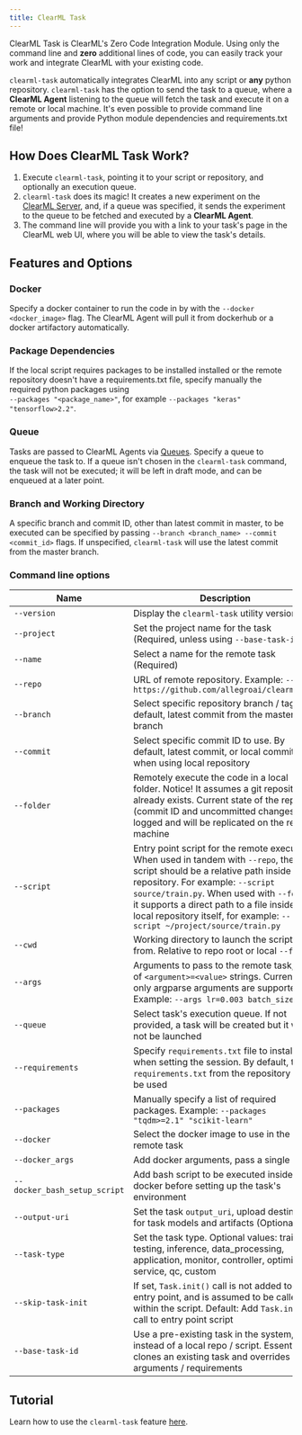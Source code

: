 ```yaml
---
title: ClearML Task
---
```


ClearML Task is ClearML's Zero Code Integration Module. Using only the command line and **zero** additional lines of code, 
you can easily track your work and integrate ClearML with your existing code.

`clearml-task` automatically integrates ClearML into any script or **any** python repository. `clearml-task` has the option 
to send the task to a queue, where a **ClearML Agent** listening to the queue will fetch the task and execute it on a 
remote or local machine. It's even possible to provide command line arguments and provide Python module dependencies and requirements.txt file! 

## How Does ClearML Task Work?

1. Execute `clearml-task`, pointing it to your script or repository, and optionally an execution queue. 
1. `clearml-task` does its magic! It creates a new experiment on the [ClearML Server](../deploying_clearml/clearml_server.md), 
   and, if a queue was specified, it sends the experiment to the queue to be fetched and executed by a **ClearML Agent**.
1. The command line will provide you with a link to your task's page in the ClearML web UI, 
   where you will be able to view the task's details. 
   
## Features and Options
### Docker
Specify a docker container to run the code in by with the `--docker <docker_image>` flag.
The ClearML Agent will pull it from dockerhub or a docker artifactory automatically.

### Package Dependencies
If the local script requires packages to be installed installed or the remote repository doesn't have a requirements.txt file,
specify manually the required python packages using <br/>
`--packages "<package_name>"`, for example `--packages "keras" "tensorflow>2.2"`.

### Queue
Tasks are passed to ClearML Agents via [Queues](../fundamentals/agents_and_queues.md). Specify a queue to enqueue the task to.
If a queue isn't chosen in the `clearml-task` command, the task will not be executed; it will be left in draft mode,
and can be enqueued at a later point. 

### Branch and Working Directory
A specific branch and commit ID, other than latest commit in master, to be executed can be specified by passing
`--branch <branch_name> --commit <commit_id>` flags.
If unspecified, `clearml-task` will use the latest commit from the master branch.

### Command line options

<div className="tbl-cmd">

|Name | Description| 
|---|----|
| `--version` | Display the `clearml-task` utility version | 
| `--project`| Set the project name for the task (Required, unless using `--base-task-id`) | 
| `--name` | Select a name for the remote task (Required) |
| `--repo` | URL of remote repository. Example: `--repo https://github.com/allegroai/clearml.git` |
| `--branch` | Select specific repository branch / tag. By default, latest commit from the master branch |
| `--commit` | Select specific commit ID to use. By default, latest commit, or local commit ID when using local repository |
| `--folder` | Remotely execute the code in a local folder. Notice! It assumes a git repository already exists. Current state of the repo (commit ID and uncommitted changes) is logged and will be replicated on the remote machine | 
| `--script` | Entry point script for the remote execution. When used in tandem with `--repo`, the script should be a relative path inside the repository. For example: `--script source/train.py`. When used with `--folder`, it supports a direct path to a file inside the local repository itself, for example: `--script ~/project/source/train.py` |
| `--cwd` | Working directory to launch the script from. Relative to repo root or local `--folder` |
| `--args` | Arguments to pass to the remote task, list of `<argument>=<value>` strings. Currently only argparse arguments are supported. Example: `--args lr=0.003 batch_size=64` | 
| `--queue` | Select task's execution queue. If not provided, a task will be created but it will not be launched | 
| `--requirements` | Specify `requirements.txt` file to install when setting the session. By default, the` requirements.txt` from the repository will be used |  
| `--packages` | Manually specify a list of required packages. Example: `--packages "tqdm>=2.1" "scikit-learn"` | 
| `--docker` | Select the docker image to use in the remote task | 
| `--docker_args` | Add docker arguments, pass a single string | 
| `--docker_bash_setup_script` | Add bash script to be executed inside the docker before setting up the task's environment | 
| `--output-uri` | Set the task `output_uri`, upload destination for task models and artifacts (Optional) | 
| `--task-type` | Set the task type. Optional values: training, testing, inference, data_processing, application, monitor, controller, optimizer, service, qc, custom | 
| `--skip-task-init` | If set, `Task.init()` call is not added to the entry point, and is assumed to be called within the script. Default: Add `Task.init()` call to entry point script | 
| `--base-task-id` | Use a pre-existing task in the system, instead of a local repo / script. Essentially clones an existing task and overrides arguments / requirements | 

</div>

## Tutorial
Learn how to use the `clearml-task` feature [here](../guides/clearml-task/clearml_task_tutorial.md).
